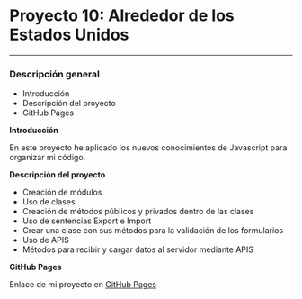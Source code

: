 # Proyecto 10: Alrededor de los Estados Unidos

-----
### Descripción general

* Introducción
* Descripción del proyecto
* GitHub Pages

**Introducción**

En este proyecto he aplicado los nuevos conocimientos de Javascript para organizar mi código.

**Descripción del proyecto**

- Creación de módulos
- Uso de clases
- Creación de métodos públicos y privados dentro de las clases
- Uso de sentencias Export e Import
- Crear una clase con sus métodos para la validación de los formularios
- Uso de APIS
- Métodos para recibir y cargar datos al servidor mediante APIS

**GitHub Pages**

Enlace de mi proyecto en [GitHub Pages](https://angelestm.github.io/web_project_4_esp/)